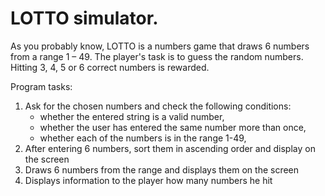 # LOTTO simulator.

As you probably know, LOTTO is a numbers game that draws 6 numbers from a range 1 &ndash; 49. 
The player's task is to guess the random numbers. Hitting 3, 4, 5 or 6 correct numbers is rewarded.

Program tasks:

1. Ask for the chosen numbers and check the following conditions:
    * whether the entered string is a valid number,
    * whether the user has entered the same number more than once,
    * whether each of the numbers is in the range 1-49,
2. After entering 6 numbers, sort them in ascending order and display on the screen
3. Draws 6 numbers from the range and displays them on the screen
4. Displays information to the player how many numbers he hit


